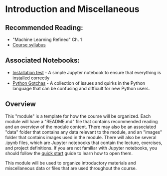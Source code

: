 # Introduction and Miscellaneous

## Recommended Reading:

- "Machine Learning Refined" Ch. 1
- [Course syllabus](data/syllabus.pdf)

## Associated Notebooks:

- [Installation test](install_test.ipynb) - A simple Jupyter notebook to ensure that everything is installed correctly
- [Python Gotchas](python_gotchas.ipynb) - A collection of issues and quirks in the Python language that can be confusing and difficult for new Python users.

## Overview

This "module" is a template for how the course will be organized. Each module will have a "README.md" file that contains recommended reading and an overview of the module content. There may also be an associated "data" folder that contains any data relevant to the module, and an "images" folder that contains images used in the module. There will also be several .ipynb files, which are Jupyter notebooks that contain the lecture, exercises, and project definitions. If you are not familiar with Jupyter notebooks, you should follow the [quick start](https://jupyter-notebook-beginner-guide.readthedocs.io/en/latest/) guide to learn how to open them. 

This module will be used to organize introductory materials and miscellaneous data or files that are used throughout the course.
